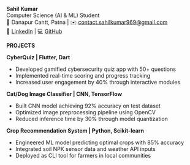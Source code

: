**Sahil Kumar**  
Computer Science (AI & ML) Student  
📍 Danapur Cantt, Patna |
✉️ contact.sahilkumar969@gmail.com  
🔗 [LinkedIn](https://www.linkedin.com/in/sahil-kumar-11731b28a) | 💻 [GitHub](https://github.com/sahilgupta969)



**PROJECTS**  

**CyberQuiz | Flutter, Dart**  
- Developed gamified cybersecurity quiz app with 50+ questions  
- Implemented real-time scoring and progress tracking  
- Increased user engagement by 40% through interactive modules  

**Cat/Dog Image Classifier | CNN, TensorFlow**  
- Built CNN model achieving 92% accuracy on test dataset  
- Optimized image preprocessing pipeline using OpenCV  
- Reduced inference time by 30% through model quantization  

**Crop Recommendation System | Python, Scikit-learn**  
- Engineered ML model predicting optimal crops with 85% accuracy  
- Integrated soil NPK sensor data and weather API inputs  
- Deployed as CLI tool for farmers in local communities  
